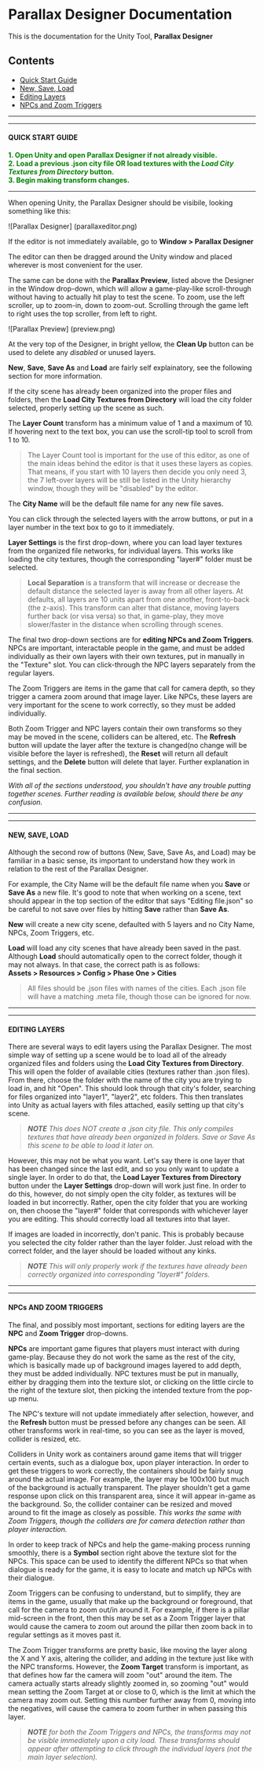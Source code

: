 # Parallax Designer Documentation
This is the documentation for the Unity Tool, **Parallax Designer** 

## Contents
* [Quick Start Guide](#quick)
* [New, Save, Load](#files)
* [Editing Layers](#edit)
* [NPCs and Zoom Triggers](#npc)

***

***
#### <a name="quick"> QUICK START GUIDE </a>

<span style="color:green">**1. Open Unity and open Parallax Designer if not already visible.  
2. Load a previous .json city file OR load textures with the *Load City Textures from Directory* button.  
3. Begin making transform changes.**</span>  

***

When opening Unity, the Parallax Designer should be visibile, looking something like this: 

![Parallax Designer]
(parallaxeditor.png)

If the editor is not immediately available, go to **Window > Parallax Designer**

The editor can then be dragged around the Unity window and placed wherever is most convenient for the user. 

The same can be done with the **Parallax Preview**, listed above the Designer in the Window drop-down, which will allow a game-play-like scroll-through without having to actually hit play to test the scene. To zoom, use the left scroller, up to zoom-in, down to zoom-out. Scrolling through the game left to right uses the top scroller, from left to right. 

![Parallax Preview]
(preview.png)

At the very top of the Designer, in bright yellow, the **Clean Up** button can be used to delete any *disabled* or unused layers. 

**New**, **Save**, **Save As** and **Load** are fairly self explainatory, see the following section for more information.  

If the city scene has already been organized into the proper files and folders, then the **Load City Textures from Directory** will load the city folder selected, properly setting up the scene as such. 

The **Layer Count** transform has a minimum value of 1 and a maximum of 10. If hovering next to the text box, you can use the scroll-tip tool to scroll from 1 to 10.
> The Layer Count tool is important for the use of this editor, as one of the main ideas behind the editor is that it uses these layers as copies. That means, if you start with 10 layers then decide you only need 3, the 7 left-over layers will be still be listed in the Unity hierarchy window, though they will be "disabled" by the editor. 

The **City Name** will be the default file name for any new file saves. 

You can click through the selected layers with the arrow buttons, or put in a layer number in the text box to go to it immediately. 

**Layer Settings** is the first drop-down, where you can load layer textures from the organized file networks, for individual layers. This works like loading the city textures, though the corresponding "layer#" folder must be selected. 
>**Local Separation** is a transform that will increase or decrease the default distance the selected layer is away from all other layers. At defaults, all layers are 10 units apart from one another, front-to-back (the z-axis). This transform can alter that distance, moving layers further back (or visa versa) so that, in game-play, they move slower/faster in the distance when scrolling through scenes. 

The final two drop-down sections are for **editing NPCs and Zoom Triggers**. NPCs are important, interactable people in the game, and must be added individually as their own layers with their own textures, put in manually in the "Texture" slot. You can click-through the NPC layers separately from the regular layers.  

The Zoom Triggers are items in the game that call for camera depth, so they trigger a camera zoom around that image layer. Like NPCs, these layers are very important for the scene to work correctly, so they must be added individually. 

Both Zoom Trigger and NPC layers contain their own transforms so they may be moved in the scene, colliders can be altered, etc. The **Refresh** button will update the layer after the texture is changed(no change will be visible before the layer is refreshed), the **Reset** will return all default settings, and the **Delete** button will delete that layer. Further explanation in the final section.

*With all of the sections understood, you shouldn't have any trouble putting together scenes. Further reading is available below, should there be any confusion.*

***

***
#### <a name="files"> NEW, SAVE, LOAD </a>

Although the second row of buttons (New, Save, Save As, and Load) may be familiar in a basic sense, its important to understand how they work in relation to the rest of the Parallax Designer. 

For example, the City Name will be the default file name when you **Save** or **Save As** a new file. It's good to note that when working on a scene, text should appear in the top section of the editor that says "Editing file.json" so be careful to not save over files by hitting **Save** rather than **Save As**. 

**New** will create a new city scene, defaulted with 5 layers and no City Name, NPCs, Zoom Triggers, etc. 

**Load** will load any city scenes that have already been saved in the past. Although **Load** should automatically open to the correct folder, though it may not always. In that case, the correct path is as follows:  
**Assets > Resources > Config > Phase One > Cities**
> All files should be .json files with names of the cities. Each .json file will have a matching .meta file, though those can be ignored for now. 

***

***
#### <a name="edit"> EDITING LAYERS </a>

There are several ways to edit layers using the Parallax Designer. The most simple way of setting up a scene would be to load all of the already organized files and folders using the **Load City Textures from Directory**. This will open the folder of available cities (textures rather than .json files). From there, choose the folder with the name of the city you are trying to load in, and hit "Open". This should look through that city's folder, searching for files organized into "layer1", "layer2", etc folders. This then translates into Unity as actual layers with files attached, easily setting up that city's scene.
> _**NOTE** This does NOT create a .json city file. This only compiles textures that have already been organized in folders. Save or Save As this scene to be able to load it later on._

However, this may not be what you want. Let's say there is one layer that has been changed since the last edit, and so you only want to update a single layer. In order to do that, the **Load Layer Textures from Directory** button under the **Layer Settings** drop-down will work just fine. In order to do this, however, do not simply open the city folder, as textures will be loaded in but incorrectly. Rather, open the city folder that you are working on, then choose the "layer#" folder that corresponds with whichever layer you are editing. This should correctly load all textures into that layer.  

If images are loaded in incorrectly, don't panic. This is probably because you selected the city folder rather than the layer folder. Just reload with the correct folder, and the layer should be loaded without any kinks. 
>_**NOTE** This will only properly work if the textures have already been correctly organized into corresponding "layer#" folders._

***

***
#### <a name="npc"> NPCs AND ZOOM TRIGGERS </a>

The final, and possibly most important, sections for editing layers are the **NPC** and **Zoom Trigger** drop-downs. 

**NPCs** are important game figures that players must interact with during game-play. Because they do not work the same as the rest of the city, which is basically made up of background images layered to add depth, they must be added individually. NPC textures must be put in manually, either by dragging them into the texture slot, or clicking on the little circle to the right of the texture slot, then picking the intended texture from the pop-up menu. 

The NPC's texture will not update immediately after selection, however, and the **Refresh** button must be pressed before any changes can be seen. All other transforms work in real-time, so you can see as the layer is moved, collider is resized, etc. 

Colliders in Unity work as containers around game items that will trigger certain events, such as a dialogue box, upon player interaction. In order to get these triggers to work correctly, the containers should be fairly snug around the actual image. For example, the layer may be 100x100 but much of the background is actually transparent. The player shouldn't get a game response upon click on this transparent area, since it will appear in-game as the background. So, the collider container can be resized and moved around to fit the image as closely as possible. 
*This works the same with Zoom Triggers, though the colliders are for camera detection rather than player interaction.*

In order to keep track of NPCs and help the game-making process running smoothly, there is a **Symbol** section right above the texture slot for the NPCs. This space can be used to identify the different NPCs so that when dialogue is ready for the game, it is easy to locate and match up NPCs with their dialogue. 

Zoom Triggers can be confusing to understand, but to simplify, they are items in the game, usually that make up the background or foreground, that call for the camera to zoom out/in around it. For example, if there is a pillar mid-screen in the front, then this may be set as a Zoom Trigger layer that would cause the camera to zoom out around the pillar then zoom back in to regular settings as it moves past it. 

The Zoom Trigger transforms are pretty basic, like moving the layer along the X and Y axis, altering the collider, and adding in the texture just like with the NPC transforms. However, the **Zoom Target** transform is important, as that defines how far the camera will zoom "out" around the item. The camera actually starts already slightly zoomed in, so zooming "out" would mean setting the Zoom Target at or close to 0, which is the limit at which the camera may zoom out. Setting this number further away from 0, moving into the negatives, will cause the camera to zoom further in when passing this layer. 

> _**NOTE** for both the Zoom Triggers and NPCs, the transforms may not be visible immediately upon a city load. These transforms should appear after attempting to click through the individual layers (not the main layer selection)._
